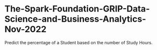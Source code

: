 # The-Spark-Foundation-GRIP-Data-Science-and-Business-Analytics-Nov-2022

Predict the percentage of a Student based on the number of Study Hours.
